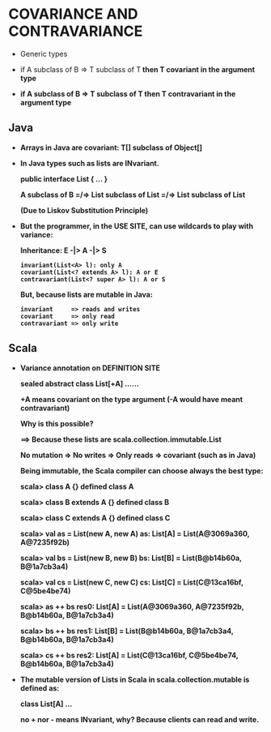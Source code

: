 COVARIANCE AND CONTRAVARIANCE
=============================

- Generic types

- if A subclass of B => T<A> subclass of T<B>
  then T covariant in the argument type

- if A subclass of B => T<B> subclass of T<A>
  then T contravariant in the argument type

Java
----

- Arrays in Java are covariant: T[] subclass of Object[]

- In Java types such as lists are INvariant.

  public interface List<A> { ... }

  A subclass of B =/=> List<A> subclass of List<B>
                  =/=> List<B> subclass of List<A>

  (Due to Liskov Substitution Principle)

- But the programmer, in the USE SITE, can use wildcards to play with variance:

    Inheritance: E -|> A -|> S

      invariant(List<A> l): only A
      covariant(List<? extends A> l): A or E
      contravariant(List<? super A> l): A or S

    But, because lists are mutable in Java:

      invariant     => reads and writes
      covariant     => only read
      contravariant => only write

Scala
-----

- Variance annotation on DEFINITION SITE

  sealed abstract class List[+A] ......

  +A means covariant on the type argument
  (-A would have meant contravariant)

  Why is this possible?

    ==> Because these lists are scala.collection.immutable.List

    No mutation => No writes => Only reads => covariant (such as in Java)

  Being immutable, the Scala compiler can choose always the best type:

    scala> class A {}
    defined class A

    scala> class B extends A {}
    defined class B

    scala> class C extends A {}
    defined class C

    scala> val as = List(new A, new A)
    as: List[A] = List(A@3069a360, A@7235f92b)

    scala> val bs = List(new B, new B)
    bs: List[B] = List(B@b14b60a, B@1a7cb3a4)

    scala> val cs = List(new C, new C)
    cs: List[C] = List(C@13ca16bf, C@5be4be74)

    scala> as ++ bs
    res0: List[A] = List(A@3069a360, A@7235f92b, B@b14b60a, B@1a7cb3a4)

    scala> bs ++ bs
    res1: List[B] = List(B@b14b60a, B@1a7cb3a4, B@b14b60a, B@1a7cb3a4)

    scala> cs ++ bs
    res2: List[A] = List(C@13ca16bf, C@5be4be74, B@b14b60a, B@1a7cb3a4)

- The mutable version of Lists in Scala in scala.collection.mutable is defined
as:

  class List[A] ...

  no + nor - means INvariant, why? Because clients can read and write.
